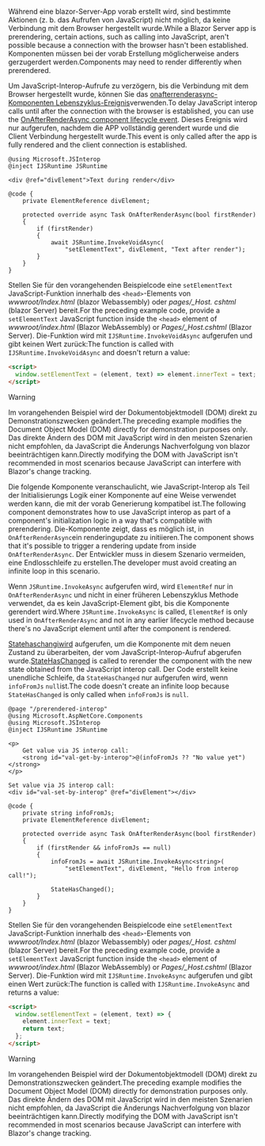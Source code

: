 <span data-ttu-id="b3f6d-101">Während eine blazor-Server-App vorab erstellt wird, sind bestimmte Aktionen (z. b. das Aufrufen von JavaScript) nicht möglich, da keine Verbindung mit dem Browser hergestellt wurde.</span><span class="sxs-lookup"><span data-stu-id="b3f6d-101">While a Blazor Server app is prerendering, certain actions, such as calling into JavaScript, aren't possible because a connection with the browser hasn't been established.</span></span> <span data-ttu-id="b3f6d-102">Komponenten müssen bei der vorab Erstellung möglicherweise anders gerzugerdert werden.</span><span class="sxs-lookup"><span data-stu-id="b3f6d-102">Components may need to render differently when prerendered.</span></span>

<span data-ttu-id="b3f6d-103">Um JavaScript-Interop-Aufrufe zu verzögern, bis die Verbindung mit dem Browser hergestellt wurde, können Sie das [onafterrenderasync-Komponenten Lebenszyklus-Ereignis](xref:blazor/lifecycle#after-component-render)verwenden.</span><span class="sxs-lookup"><span data-stu-id="b3f6d-103">To delay JavaScript interop calls until after the connection with the browser is established, you can use the [OnAfterRenderAsync component lifecycle event](xref:blazor/lifecycle#after-component-render).</span></span> <span data-ttu-id="b3f6d-104">Dieses Ereignis wird nur aufgerufen, nachdem die APP vollständig gerendert wurde und die Client Verbindung hergestellt wurde.</span><span class="sxs-lookup"><span data-stu-id="b3f6d-104">This event is only called after the app is fully rendered and the client connection is established.</span></span>

```cshtml
@using Microsoft.JSInterop
@inject IJSRuntime JSRuntime

<div @ref="divElement">Text during render</div>

@code {
    private ElementReference divElement;

    protected override async Task OnAfterRenderAsync(bool firstRender)
    {
        if (firstRender)
        {
            await JSRuntime.InvokeVoidAsync(
                "setElementText", divElement, "Text after render");
        }
    }
}
```

<span data-ttu-id="b3f6d-105">Stellen Sie für den vorangehenden Beispielcode eine `setElementText` JavaScript-Funktion innerhalb des `<head>`-Elements von *wwwroot/Index.html* (blazor Webassembly) oder *pages/_Host. cshtml* (blazor Server) bereit.</span><span class="sxs-lookup"><span data-stu-id="b3f6d-105">For the preceding example code, provide a `setElementText` JavaScript function inside the `<head>` element of *wwwroot/index.html* (Blazor WebAssembly) or *Pages/_Host.cshtml* (Blazor Server).</span></span> <span data-ttu-id="b3f6d-106">Die-Funktion wird mit `IJSRuntime.InvokeVoidAsync` aufgerufen und gibt keinen Wert zurück:</span><span class="sxs-lookup"><span data-stu-id="b3f6d-106">The function is called with `IJSRuntime.InvokeVoidAsync` and doesn't return a value:</span></span>

```html
<script>
  window.setElementText = (element, text) => element.innerText = text;
</script>
```

> [!WARNING]
> <span data-ttu-id="b3f6d-107">Im vorangehenden Beispiel wird der Dokumentobjektmodell (DOM) direkt zu Demonstrationszwecken geändert.</span><span class="sxs-lookup"><span data-stu-id="b3f6d-107">The preceding example modifies the Document Object Model (DOM) directly for demonstration purposes only.</span></span> <span data-ttu-id="b3f6d-108">Das direkte Ändern des DOM mit JavaScript wird in den meisten Szenarien nicht empfohlen, da JavaScript die Änderungs Nachverfolgung von blazor beeinträchtigen kann.</span><span class="sxs-lookup"><span data-stu-id="b3f6d-108">Directly modifying the DOM with JavaScript isn't recommended in most scenarios because JavaScript can interfere with Blazor's change tracking.</span></span>

<span data-ttu-id="b3f6d-109">Die folgende Komponente veranschaulicht, wie JavaScript-Interop als Teil der Initialisierungs Logik einer Komponente auf eine Weise verwendet werden kann, die mit der vorab Generierung kompatibel ist.</span><span class="sxs-lookup"><span data-stu-id="b3f6d-109">The following component demonstrates how to use JavaScript interop as part of a component's initialization logic in a way that's compatible with prerendering.</span></span> <span data-ttu-id="b3f6d-110">Die-Komponente zeigt, dass es möglich ist, in `OnAfterRenderAsync`ein renderingupdate zu initiieren.</span><span class="sxs-lookup"><span data-stu-id="b3f6d-110">The component shows that it's possible to trigger a rendering update from inside `OnAfterRenderAsync`.</span></span> <span data-ttu-id="b3f6d-111">Der Entwickler muss in diesem Szenario vermeiden, eine Endlosschleife zu erstellen.</span><span class="sxs-lookup"><span data-stu-id="b3f6d-111">The developer must avoid creating an infinite loop in this scenario.</span></span>

<span data-ttu-id="b3f6d-112">Wenn `JSRuntime.InvokeAsync` aufgerufen wird, wird `ElementRef` nur in `OnAfterRenderAsync` und nicht in einer früheren Lebenszyklus Methode verwendet, da es kein JavaScript-Element gibt, bis die Komponente gerendert wird.</span><span class="sxs-lookup"><span data-stu-id="b3f6d-112">Where `JSRuntime.InvokeAsync` is called, `ElementRef` is only used in `OnAfterRenderAsync` and not in any earlier lifecycle method because there's no JavaScript element until after the component is rendered.</span></span>

<span data-ttu-id="b3f6d-113">[Statehaschangiwird](xref:blazor/lifecycle#state-changes) aufgerufen, um die Komponente mit dem neuen Zustand zu überarbeiten, der vom JavaScript-Interop-Aufruf abgerufen wurde.</span><span class="sxs-lookup"><span data-stu-id="b3f6d-113">[StateHasChanged](xref:blazor/lifecycle#state-changes) is called to rerender the component with the new state obtained from the JavaScript interop call.</span></span> <span data-ttu-id="b3f6d-114">Der Code erstellt keine unendliche Schleife, da `StateHasChanged` nur aufgerufen wird, wenn `infoFromJs` `null`ist.</span><span class="sxs-lookup"><span data-stu-id="b3f6d-114">The code doesn't create an infinite loop because `StateHasChanged` is only called when `infoFromJs` is `null`.</span></span>

```cshtml
@page "/prerendered-interop"
@using Microsoft.AspNetCore.Components
@using Microsoft.JSInterop
@inject IJSRuntime JSRuntime

<p>
    Get value via JS interop call:
    <strong id="val-get-by-interop">@(infoFromJs ?? "No value yet")</strong>
</p>

Set value via JS interop call:
<div id="val-set-by-interop" @ref="divElement"></div>

@code {
    private string infoFromJs;
    private ElementReference divElement;

    protected override async Task OnAfterRenderAsync(bool firstRender)
    {
        if (firstRender && infoFromJs == null)
        {
            infoFromJs = await JSRuntime.InvokeAsync<string>(
                "setElementText", divElement, "Hello from interop call!");

            StateHasChanged();
        }
    }
}
```

<span data-ttu-id="b3f6d-115">Stellen Sie für den vorangehenden Beispielcode eine `setElementText` JavaScript-Funktion innerhalb des `<head>`-Elements von *wwwroot/Index.html* (blazor Webassembly) oder *pages/_Host. cshtml* (blazor Server) bereit.</span><span class="sxs-lookup"><span data-stu-id="b3f6d-115">For the preceding example code, provide a `setElementText` JavaScript function inside the `<head>` element of *wwwroot/index.html* (Blazor WebAssembly) or *Pages/_Host.cshtml* (Blazor Server).</span></span> <span data-ttu-id="b3f6d-116">Die-Funktion wird mit `IJSRuntime.InvokeAsync` aufgerufen und gibt einen Wert zurück:</span><span class="sxs-lookup"><span data-stu-id="b3f6d-116">The function is called with `IJSRuntime.InvokeAsync` and returns a value:</span></span>

```html
<script>
  window.setElementText = (element, text) => {
    element.innerText = text;
    return text;
  };
</script>
```

> [!WARNING]
> <span data-ttu-id="b3f6d-117">Im vorangehenden Beispiel wird der Dokumentobjektmodell (DOM) direkt zu Demonstrationszwecken geändert.</span><span class="sxs-lookup"><span data-stu-id="b3f6d-117">The preceding example modifies the Document Object Model (DOM) directly for demonstration purposes only.</span></span> <span data-ttu-id="b3f6d-118">Das direkte Ändern des DOM mit JavaScript wird in den meisten Szenarien nicht empfohlen, da JavaScript die Änderungs Nachverfolgung von blazor beeinträchtigen kann.</span><span class="sxs-lookup"><span data-stu-id="b3f6d-118">Directly modifying the DOM with JavaScript isn't recommended in most scenarios because JavaScript can interfere with Blazor's change tracking.</span></span>
